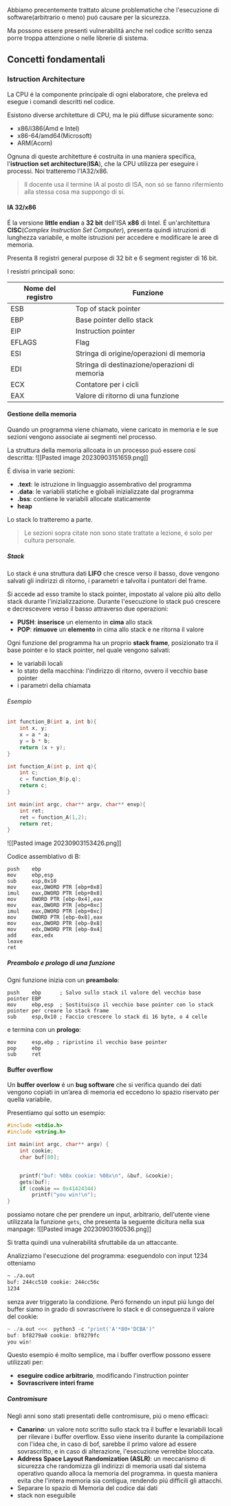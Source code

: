 Abbiamo precentemente trattato alcune problematiche che l'esecuzione di software(arbitrario o meno) puó causare per la sicurezza.

Ma possono essere presenti vulnerabilitá anche nel codice scritto senza porre troppa attenzione o nelle librerie di sistema.
## Concetti fondamentali
### Istruction Architecture
La CPU é la componente principale di ogni elaboratore, che preleva ed esegue i comandi descritti nel codice.

Esistono diverse architetture di CPU, ma le piú diffuse sicuramente sono:
- x86/i386(Amd e Intel)
- x86-64/amd64(Microsoft)
- ARM(Acorn)

Ognuna di queste architetture é costruita in una maniera specifica, l'**istruction set architecture**(**ISA**), che la CPU utilizza per eseguire i processi.
Noi tratteremo l'IA32/x86.

> Il docente usa il termine IA al posto di ISA, non só se fanno rifermiento alla stessa cosa ma suppongo di sí.

#### IA 32/x86
É la versione **little endian** a **32 bit** dell'ISA **x86** di Intel. É un'architettura **CISC**(*Complex Instruction Set Computer*), presenta quindi istruzioni di lunghezza variabile, e molte istruzioni per accedere e modificare le aree di memoria.

Presenta 8 registri general purpose di 32 bit e 6 segment register di 16 bit.

I resistri principali sono:

Nome del registro|Funzione
--|--
ESB|Top of stack pointer
EBP|Base pointer dello stack
EIP|Instruction pointer
EFLAGS|Flag
ESI|Stringa di origine/operazioni di memoria
EDI|Stringa di destinazione/operazioni di memoria
ECX|Contatore per i cicli
EAX|Valore di ritorno di una funzione

#### Gestione della memoria
Quando un programma viene chiamato, viene caricato in memoria e le sue sezioni vengono associate ai segmenti nel processo.

La struttura della memoria allcoata in un processo puó essere cosí descritta:
![[Pasted image 20230903151659.png]]

É divisa in varie sezioni:
- **.text**: le istruzione in linguaggio assembrativo del programma
- **.data**: le variabili statiche e globali inizializzate dal programma
- **.bss**: contiene le variabili allocate staticamente
- **heap**

Lo stack lo tratteremo a parte.
> Le sezioni sopra citate non sono state trattate a lezione, é solo per cultura personale.
##### Stack
Lo stack é una struttura dati **LIFO** che cresce verso il basso, dove vengono salvati gli indirizzi di ritorno, i parametri e talvolta i puntatori del frame.

Si accede ad esso tramite lo stack pointer, impostato al valore piú alto dello stack durante l'inizializzazione. Durante l'esecuzione lo stack puó crescere e decrescevere verso il basso attraverso due operazioni:
- **PUSH**: **inserisce** un elemento in **cima** allo stack
- **POP**: **rimuove** un **elemento** in cima allo stack e ne ritorna il valore

Ogni funzione del programma ha un proprio **stack frame**, posizionato tra il base pointer e lo stack pointer, nel quale vengono salvati:
- le variabili locali
- lo stato della macchina: l'indirizzo di ritorno, ovvero il vecchio base pointer
- i parametri della chiamata

###### Esempio
```c
int function_B(int a, int b){
	int x, y;
	x = a * a;
	y = b * b;
	return (x + y);
}

int function_A(int p, int q){
	int c;
	c = function_B(p,q);
	return c;
}

int main(int argc, char** argv, char** envp){
	int ret;
	ret = function_A(1,2);
	return ret;
}
```

![[Pasted image 20230903153426.png]]

Codice assemblativo di B:
```assembly
push 	ebp
mov 	ebp,esp
sub 	esp,0x10
mov 	eax,DWORD PTR [ebp+0x8]
imul 	eax,DWORD PTR [ebp+0x8]
mov 	DWORD PTR [ebp-0x4],eax
mov 	eax,DWORD PTR [ebp+0xc]
imul 	eax,DWORD PTR [ebp+0xc]
mov 	DWORD PTR [ebp-0x8],eax
mov 	eax,DWORD PTR [ebp-0x8]
mov 	edx,DWORD PTR [ebp-0x4]
add 	eax,edx
leave
ret
```
##### Preambolo e prologo di una funzione
Ogni funzione inizia con un **preambolo**:
```assembly
push 	ebp      ; Salvo sullo stack il valore del vecchio base pointer EBP
mov 	ebp,esp  ; Sostituisco il vecchio base pointer con lo stack pointer per creare lo stack frame
sub 	esp,0x10 ; Faccio crescere lo stack di 16 byte, o 4 celle
```
e termina con un **prologo**:
```assembly
mov 	esp,ebp ; ripristino il vecchio base pointer
pop     ebp
sub 	ret
```
#### Buffer overflow
Un **buffer overlow** é un **bug software** che si verifica quando dei dati vengono copiati in un’area di memoria ed eccedono lo spazio riservato per quella variabile.

Presentiamo quí sotto un esempio:
```c
#include <stdio.h>
#include <string.h>

int main(int argc, char** argv) {
	int cookie;
	char buf[80];


	printf("buf: %08x cookie: %08x\n", &buf, &cookie);
	gets(buf);
	if (cookie == 0x41424344)
  		printf("you win!\n");
}
```
possiamo notare che per prendere un input, arbitrario, dell'utente viene utilizzata la funzione `gets`, che presenta la seguente dicitura nella sua manpage:
![[Pasted image 20230903160536.png]]

Si tratta quindi una vulnerabilitá sfruttabile da un attaccante. 

Analizziamo l'esecuzione del programma:
eseguendolo con input 1234 otteniamo
```bash
~ ./a.out
buf: 244cc510 cookie: 244cc56c
1234
```
senza aver triggerato la condizione. Peró fornendo un input piú lungo del buffer siamo in grado di sovrascrivere lo stack e di conseguenza il valore del cookie:
```c
~ ./a.out <<<  python3 -c "print('A'*80+'DCBA')"
buf: bf8279a0 cookie: bf8279fc
you win!
```
Questo esempio é molto semplice, ma i buffer overflow possono essere utilizzati per:
- **eseguire codice arbitrario**, modificando l'instruction pointer
- **Sovrascrivere interi frame**

##### Contromisure
Negli anni sono stati presentati delle contromisure, piú o meno efficaci:
- **Canarino**: un valore noto scritto sullo stack tra il buffer e levariabili locali per rilevare i buffer overflow. Esso viene inserito durante la compilazione con l'idea che, in caso di bof, sarebbe il primo valore ad essere sovrascritto, e in caso di alterazione, l'esecuzione verrebbe bloccata.
- **Address Space Layout Randomization (ASLR)**: un meccanismo di sicurezza che randomizza gli indirizzi di memoria usati dal sistema operativo quando alloca la memoria del programma. in questa maniera evita che l'intera memoria sia contigua, rendendo piú difficili gli attacchi.
- Separare lo spazio di Memoria del codice dai dati
- stack non eseguibile